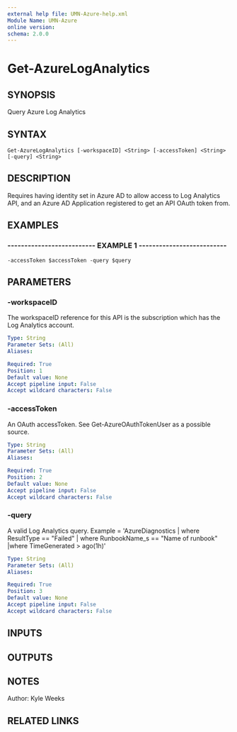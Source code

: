 ```yaml
---
external help file: UMN-Azure-help.xml
Module Name: UMN-Azure
online version: 
schema: 2.0.0
---
```


# Get-AzureLogAnalytics

## SYNOPSIS
Query Azure Log Analytics

## SYNTAX

```
Get-AzureLogAnalytics [-workspaceID] <String> [-accessToken] <String> [-query] <String>
```

## DESCRIPTION
Requires having identity set in Azure AD to allow access to Log Analytics API, and an Azure AD Application registered to get an API OAuth token from.

## EXAMPLES

### -------------------------- EXAMPLE 1 --------------------------
```
-accessToken $accessToken -query $query
```

## PARAMETERS

### -workspaceID
The workspaceID reference for this API is the subscription which has the Log Analytics account.

```yaml
Type: String
Parameter Sets: (All)
Aliases: 

Required: True
Position: 1
Default value: None
Accept pipeline input: False
Accept wildcard characters: False
```

### -accessToken
An OAuth accessToken.
See Get-AzureOAuthTokenUser as a possible source.

```yaml
Type: String
Parameter Sets: (All)
Aliases: 

Required: True
Position: 2
Default value: None
Accept pipeline input: False
Accept wildcard characters: False
```

### -query
A valid Log Analytics query.
Example = 'AzureDiagnostics | where ResultType == "Failed" | where RunbookName_s == "Name of runbook" |where TimeGenerated \> ago(1h)'

```yaml
Type: String
Parameter Sets: (All)
Aliases: 

Required: True
Position: 3
Default value: None
Accept pipeline input: False
Accept wildcard characters: False
```

## INPUTS

## OUTPUTS

## NOTES
Author: Kyle Weeks

## RELATED LINKS

